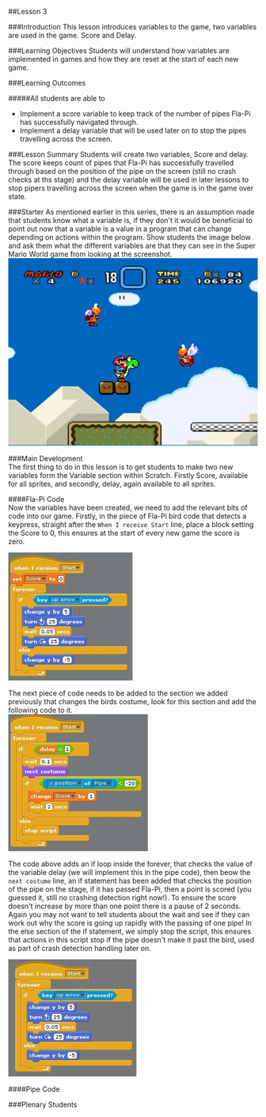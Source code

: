 ##Lesson 3

###Introduction
This lesson introduces variables to the game, two variables are used in the game. Score and Delay. 

###Learning Objectives
Students will understand how variables are implemented in games and how they are reset at the start of each new game.

###Learning Outcomes

#####All students are able to
* Implement a score variable to keep track of the number of pipes Fla-Pi has successfully navigated through.
* Implement a delay variable that will be used later on to stop the pipes travelling across the screen.  
  

###Lesson Summary
Students will create two variables, Score and delay. The score keeps count of pipes that Fla-Pi has successfully travelled through based on the position of the pipe on the screen (still no crash checks at ths stage) and the delay variable will be used in later lessons to stop pipers travelling across the screen when the game is in the game over state.

###Starter
As mentioned earlier in this series, there is an assumption made that students know what a variable is, if they don't it would be beneficial to point out now that a variable is a value in a program that can change depending on actions within the program. Show students the image below and ask them what the different variables are that they can see in the Super Mario World game from looking at the screenshot.  
![Super Mario World Screenshot](https://github.com/AllenHeard/Fla-Pi-Bird/blob/master/Screenshots/MarioVariables.PNG?raw=true)  
  

###Main Development  
The first thing to do in this lesson is to get students to make two new variables form the Variable section within Scratch. Firstly Score, available for all sprites, and secondly, delay, again available to all sprites.  
  
  
####Fla-Pi Code  
Now the variables have been created, we need to add the relevant bits of code into our game. Firstly, in the piece of Fla-Pi bird code that detects a keypress, straight after the ```When I receive Start``` line, place a block setting the Score to 0, this ensures at the start of every new game the score is zero.  

![Set Score to zero](https://github.com/AllenHeard/Fla-Pi-Bird/blob/master/Code%20Blocks%20by%20Lesson/3%20Variables%20and%20Scoring/3.1%20Bird%20Code.jpg?raw=true)  
  
The next piece of code needs to be added to the section we added previously that changes the birds costume, look for this section and add the following code to it.  
![Point Scoring](https://github.com/AllenHeard/Fla-Pi-Bird/blob/master/Code%20Blocks%20by%20Lesson/3%20Variables%20and%20Scoring/3.2%20Bird%20Code.jpg?raw=true)  
  
The code above adds an if loop inside the forever, that checks the value of the variable delay (we will implement this in the pipe code), then beow the ```next costume``` line, an if statement has been added that checks the position of the pipe on the stage, if it has passed Fla-Pi, then a point is scored (you guessed it, still no crashing detection right now!). To ensure the score doesn't increase by more than one point there is a pause of 2 seconds. Again you may not want to tell students about the wait and see if they can work out why  the score is going up rapidly with the passing of one pipe! In the else section of the if statement, we simply stop the script, this ensures that actions in this script stop if the pipe doesn't make it past the bird, used as part of crash detection handling later on.  
  
![Bird Moving Code](https://github.com/AllenHeard/Fla-Pi-Bird/blob/master/Code%20Blocks%20by%20Lesson/2%20Moving%20Sprites/2.1%20Bird%20Code.jpg?raw=true)  
  

  
####Pipe Code  

###Plenary
Students 
